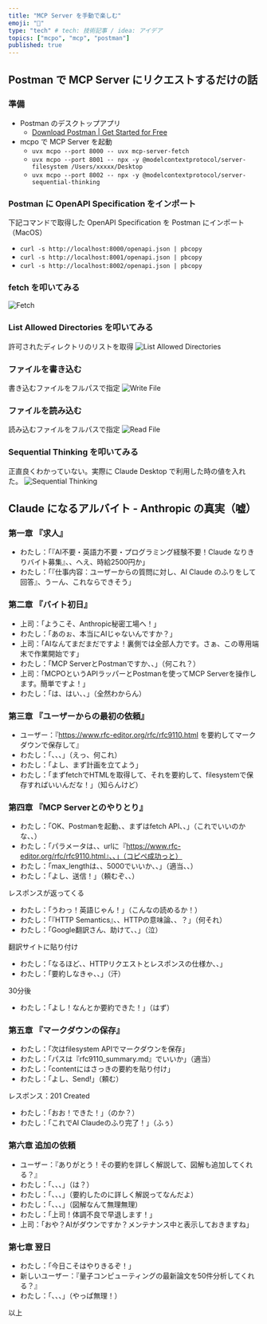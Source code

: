```yaml
---
title: "MCP Server を手動で楽しむ"
emoji: "💬"
type: "tech" # tech: 技術記事 / idea: アイデア
topics: ["mcpo", "mcp", "postman"]
published: true
---
```


## Postman で MCP Server にリクエストするだけの話

### 準備

- Postman のデスクトップアプリ
    - [Download Postman | Get Started for Free](https://www.postman.com/downloads/)
- mcpo で MCP Server を起動
    - `uvx mcpo --port 8000 -- uvx mcp-server-fetch`
    - `uvx mcpo --port 8001 -- npx -y @modelcontextprotocol/server-filesystem /Users/xxxxx/Desktop`
    - `uvx mcpo --port 8002 -- npx -y @modelcontextprotocol/server-sequential-thinking`

### Postman に OpenAPI Specification をインポート

下記コマンドで取得した OpenAPI Specification を Postman にインポート（MacOS）

- `curl -s http://localhost:8000/openapi.json | pbcopy`
- `curl -s http://localhost:8001/openapi.json | pbcopy`
- `curl -s http://localhost:8002/openapi.json | pbcopy`

### fetch を叩いてみる

![Fetch](/images/87fc1548ca8e19/image.png)

### List Allowed Directories を叩いてみる

許可されたディレクトリのリストを取得
![List Allowed Directories](/images/87fc1548ca8e19/image-3.png)

### ファイルを書き込む

書き込むファイルをフルパスで指定
![Write File](/images/87fc1548ca8e19/image-1.png)

### ファイルを読み込む

読み込むファイルをフルパスで指定
![Read File](/images/87fc1548ca8e19/image-2.png)

### Sequential Thinking を叩いてみる

正直良くわかっていない。実際に Claude Desktop で利用した時の値を入れた。
![Sequential Thinking](/images/87fc1548ca8e19/image-4.png)

## Claude になるアルバイト - Anthropic の真実（嘘）

### 第一章 『求人』

- わたし：「『AI不要・英語力不要・プログラミング経験不要！Claude なりきりバイト募集』、、へえ、時給2500円か」
- わたし：「『仕事内容：ユーザーからの質問に対し、AI Claude のふりをして回答』、うーん、これならできそう」

### 第二章 『バイト初日』

- 上司：「ようこそ、Anthropic秘密工場へ！」
- わたし：「あのぉ、本当にAIじゃないんですか？」
- 上司：「AIなんてまだまだですよ！裏側では全部人力です。さぁ、この専用端末で作業開始です」
- わたし：「MCP ServerとPostmanですか、、」（何これ？）
- 上司：「MCPOというAPIラッパーとPostmanを使ってMCP Serverを操作します。簡単ですよ！」
- わたし：「は、はい、、」（全然わからん）

### 第三章 『ユーザーからの最初の依頼』

- ユーザー：『https://www.rfc-editor.org/rfc/rfc9110.html を要約してマークダウンで保存して』
- わたし：「、、、」（えっ、何これ）
- わたし：「よし、まず計画を立てよう」
- わたし：「まずfetchでHTMLを取得して、それを要約して、filesystemで保存すればいいんだな！」（知らんけど）

### 第四章 『MCP Serverとのやりとり』

- わたし：「OK、Postmanを起動、、まずはfetch API、、」（これでいいのかな、、）
- わたし：「パラメータは、、urlに『https://www.rfc-editor.org/rfc/rfc9110.html』、、」（コピペ成功っと）
- わたし：「max_lengthは、、5000でいいか、、」（適当、、）
- わたし：「よし、送信！」（頼むぞ、、）

レスポンスが返ってくる

- わたし：「うわっ！英語じゃん！」（こんなの読めるか！）
- わたし：「『HTTP Semantics』、、HTTPの意味論、、？」（何それ）
- わたし：「Google翻訳さん、助けて、、」（泣）

翻訳サイトに貼り付け

- わたし：「なるほど、、HTTPリクエストとレスポンスの仕様か、、」
- わたし：「要約しなきゃ、、」（汗）

30分後

- わたし：「よし！なんとか要約できた！」（はず）

### 第五章 『マークダウンの保存』

- わたし：「次はfilesystem APIでマークダウンを保存」
- わたし：「パスは『rfc9110_summary.md』でいいか」（適当）
- わたし：「contentにはさっきの要約を貼り付け」
- わたし：「よし、Send!」（頼む）

レスポンス：201 Created

- わたし：「おお！できた！」（のか？）
- わたし：「これでAI Claudeのふり完了！」（ふぅ）

### 第六章 追加の依頼

- ユーザー：『ありがとう！その要約を詳しく解説して、図解も追加してくれる？』
- わたし：「、、、」（は？）
- わたし：「、、、」（要約したのに詳しく解説ってなんだよ）
- わたし：「、、、」（図解なんて無理無理）
- わたし：「上司！体調不良で早退します！」
- 上司：「おや？AIがダウンですか？メンテナンス中と表示しておきますね」

### 第七章 翌日

- わたし：「今日こそはやりきるぞ！」
- 新しいユーザー：『量子コンピューティングの最新論文を50件分析してくれる？』
- わたし：「、、、」（やっぱ無理！）

以上

